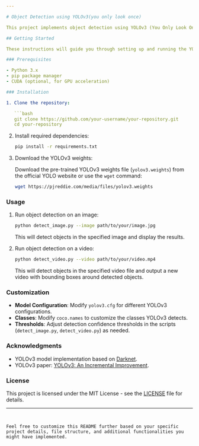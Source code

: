 ```yaml
---

# Object Detection using YOLOv3(you only look once)

This project implements object detection using YOLOv3 (You Only Look Once, version 3), a state-of-the-art real-time object detection algorithm. YOLOv3 is known for its speed and accuracy in object detection tasks.

## Getting Started

These instructions will guide you through setting up and running the YOLOv3 object detection model on your local machine.

### Prerequisites

- Python 3.x
- pip package manager
- CUDA (optional, for GPU acceleration)

### Installation

1. Clone the repository:

   ```bash
   git clone https://github.com/your-username/your-repository.git
   cd your-repository
   ```

2. Install required dependencies:

   ```bash
   pip install -r requirements.txt
   ```

3. Download the YOLOv3 weights:

   Download the pre-trained YOLOv3 weights file (`yolov3.weights`) from the official YOLO website or use the `wget` command:

   ```bash
   wget https://pjreddie.com/media/files/yolov3.weights
   ```

### Usage

1. Run object detection on an image:

   ```bash
   python detect_image.py --image path/to/your/image.jpg
   ```

   This will detect objects in the specified image and display the results.

2. Run object detection on a video:

   ```bash
   python detect_video.py --video path/to/your/video.mp4
   ```

   This will detect objects in the specified video file and output a new video with bounding boxes around detected objects.

### Customization

- **Model Configuration**: Modify `yolov3.cfg` for different YOLOv3 configurations.
- **Classes**: Modify `coco.names` to customize the classes YOLOv3 detects.
- **Thresholds**: Adjust detection confidence thresholds in the scripts (`detect_image.py`, `detect_video.py`) as needed.

### Acknowledgments

- YOLOv3 model implementation based on [Darknet](https://github.com/AlexeyAB/darknet).
- YOLOv3 paper: [YOLOv3: An Incremental Improvement](https://pjreddie.com/media/files/papers/YOLOv3.pdf).

### License

This project is licensed under the MIT License - see the [LICENSE](LICENSE) file for details.

---
```


Feel free to customize this README further based on your specific project details, file structure, and additional functionalities you might have implemented.
